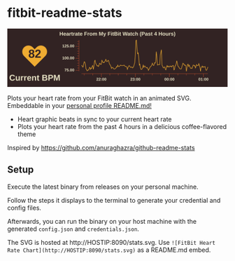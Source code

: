 # fitbit-readme-stats

![FitBit Heart Rate Chart Example](example.svg)

Plots your heart rate from your FitBit watch in an animated SVG. Embeddable in your [personal profile README.md!](https://docs.github.com/en/github/setting-up-and-managing-your-github-profile/managing-your-profile-readme)
- Heart graphic beats in sync to your current heart rate
- Plots your heart rate from the past 4 hours in a delicious coffee-flavored theme

Inspired by https://github.com/anuraghazra/github-readme-stats

## Setup
Execute the latest binary from releases on your personal machine.

Follow the steps it displays to the terminal to generate your credential and config files.

Afterwards, you can run the binary on your host machine with the generated `config.json` and `credentials.json`.

The SVG is hosted at http://HOSTIP:8090/stats.svg. Use `![FitBit Heart Rate Chart](http://HOSTIP:8090/stats.svg)` as a README.md embed.





